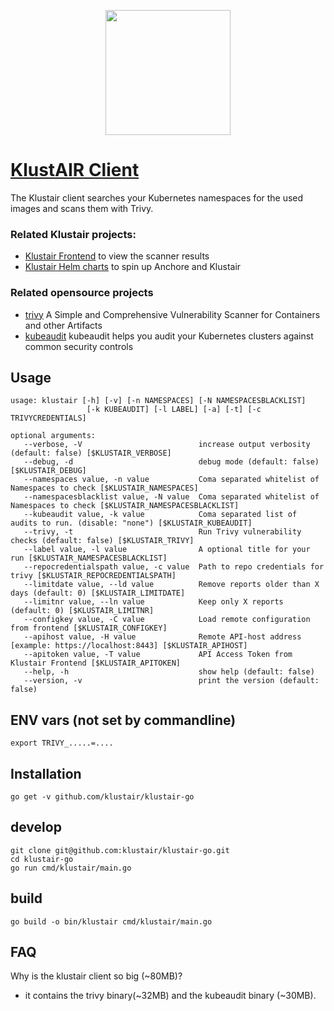 <p align="center"><img src="https://raw.githubusercontent.com/mms-gianni/klustair-frontend/master/docs/img/klustair.png" width="200"></p>

# <a href='https://github.com/mms-gianni/klustair'>KlustAIR Client</a>
The Klustair client searches your Kubernetes namespaces for the used images and scans them with Trivy.

### Related Klustair projects: 
- <a href="https://github.com/mms-gianni/klustair-frontend">Klustair Frontend</a> to view the scanner results
- <a href="https://github.com/mms-gianni/klustair-helm">Klustair Helm charts</a> to spin up Anchore and Klustair

### Related opensource projects
- <a href="https://github.com/aquasecurity/trivy">trivy</a> A Simple and Comprehensive Vulnerability Scanner for Containers and other Artifacts
- <a href="https://github.com/Shopify/kubeaudit">kubeaudit</a> kubeaudit helps you audit your Kubernetes clusters against common security controls

## Usage
```
usage: klustair [-h] [-v] [-n NAMESPACES] [-N NAMESPACESBLACKLIST]
                 [-k KUBEAUDIT] [-l LABEL] [-a] [-t] [-c TRIVYCREDENTIALS]

optional arguments:
   --verbose, -V                          increase output verbosity (default: false) [$KLUSTAIR_VERBOSE]
   --debug, -d                            debug mode (default: false) [$KLUSTAIR_DEBUG]
   --namespaces value, -n value           Coma separated whitelist of Namespaces to check [$KLUSTAIR_NAMESPACES]
   --namespacesblacklist value, -N value  Coma separated whitelist of Namespaces to check [$KLUSTAIR_NAMESPACESBLACKLIST]
   --kubeaudit value, -k value            Coma separated list of audits to run. (disable: "none") [$KLUSTAIR_KUBEAUDIT]
   --trivy, -t                            Run Trivy vulnerability checks (default: false) [$KLUSTAIR_TRIVY]
   --label value, -l value                A optional title for your run [$KLUSTAIR_NAMESPACESBLACKLIST]
   --repocredentialspath value, -c value  Path to repo credentials for trivy [$KLUSTAIR_REPOCREDENTIALSPATH]
   --limitdate value, --ld value          Remove reports older than X days (default: 0) [$KLUSTAIR_LIMITDATE]
   --limitnr value, --ln value            Keep only X reports (default: 0) [$KLUSTAIR_LIMITNR]
   --configkey value, -C value            Load remote configuration from frontend [$KLUSTAIR_CONFIGKEY]
   --apihost value, -H value              Remote API-host address [example: https://localhost:8443] [$KLUSTAIR_APIHOST]
   --apitoken value, -T value             API Access Token from Klustair Frontend [$KLUSTAIR_APITOKEN]
   --help, -h                             show help (default: false)
   --version, -v                          print the version (default: false)
```

## ENV vars (not set by commandline)
```
export TRIVY_.....=....
```

## Installation
```
go get -v github.com/klustair/klustair-go
```

## develop
```
git clone git@github.com:klustair/klustair-go.git
cd klustair-go
go run cmd/klustair/main.go
```

## build
```
go build -o bin/klustair cmd/klustair/main.go
```

## FAQ
Why is the klustair client so big (~80MB)? 
 - it contains the trivy binary(~32MB) and the kubeaudit binary (~30MB).

 